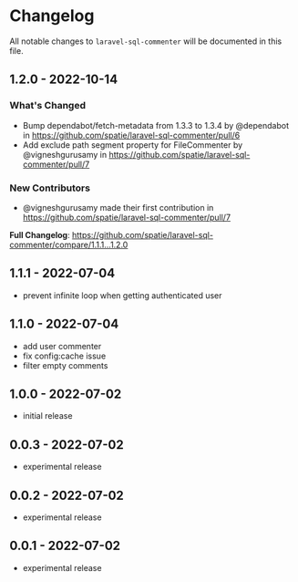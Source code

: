 # Changelog

All notable changes to `laravel-sql-commenter` will be documented in this file.

## 1.2.0 - 2022-10-14

### What's Changed

- Bump dependabot/fetch-metadata from 1.3.3 to 1.3.4 by @dependabot in https://github.com/spatie/laravel-sql-commenter/pull/6
- Add exclude path segment property for FileCommenter by @vigneshgurusamy in https://github.com/spatie/laravel-sql-commenter/pull/7

### New Contributors

- @vigneshgurusamy made their first contribution in https://github.com/spatie/laravel-sql-commenter/pull/7

**Full Changelog**: https://github.com/spatie/laravel-sql-commenter/compare/1.1.1...1.2.0

## 1.1.1 - 2022-07-04

- prevent infinite loop when getting authenticated user

## 1.1.0 - 2022-07-04

- add user commenter
- fix config:cache issue
- filter empty comments

## 1.0.0 - 2022-07-02

- initial release

## 0.0.3 - 2022-07-02

- experimental release

## 0.0.2 - 2022-07-02

- experimental release

## 0.0.1 - 2022-07-02

- experimental release
